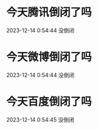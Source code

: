 # 今天腾讯倒闭了吗

2023-12-14 0:54:44 没倒闭

# 今天微博倒闭了吗

2023-12-14 0:54:44 没倒闭

# 今天百度倒闭了吗

2023-12-14 0:54:45 没倒闭

